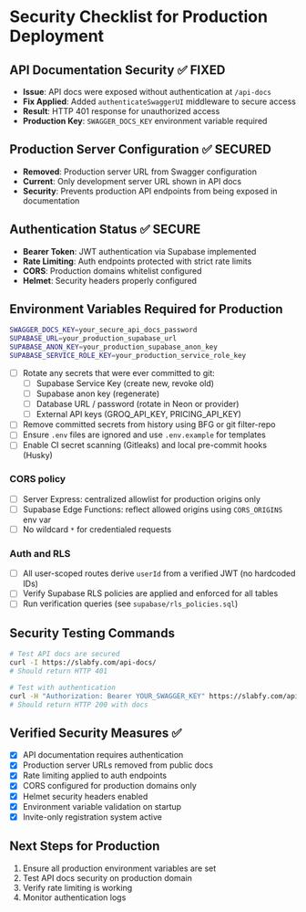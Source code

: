 # Security Checklist for Production Deployment

## API Documentation Security ✅ FIXED
- **Issue**: API docs were exposed without authentication at `/api-docs`
- **Fix Applied**: Added `authenticateSwaggerUI` middleware to secure access
- **Result**: HTTP 401 response for unauthorized access
- **Production Key**: `SWAGGER_DOCS_KEY` environment variable required

## Production Server Configuration ✅ SECURED
- **Removed**: Production server URL from Swagger configuration
- **Current**: Only development server URL shown in API docs
- **Security**: Prevents production API endpoints from being exposed in documentation

## Authentication Status ✅ SECURE
- **Bearer Token**: JWT authentication via Supabase implemented
- **Rate Limiting**: Auth endpoints protected with strict rate limits
- **CORS**: Production domains whitelist configured
- **Helmet**: Security headers properly configured

## Environment Variables Required for Production
```bash
SWAGGER_DOCS_KEY=your_secure_api_docs_password
SUPABASE_URL=your_production_supabase_url
SUPABASE_ANON_KEY=your_production_supabase_anon_key
SUPABASE_SERVICE_ROLE_KEY=your_production_service_role_key
```
- [ ] Rotate any secrets that were ever committed to git:
	- [ ] Supabase Service Key (create new, revoke old)
	- [ ] Supabase anon key (regenerate)
	- [ ] Database URL / password (rotate in Neon or provider)
	- [ ] External API keys (GROQ_API_KEY, PRICING_API_KEY)
- [ ] Remove committed secrets from history using BFG or git filter-repo
- [ ] Ensure `.env` files are ignored and use `.env.example` for templates
- [ ] Enable CI secret scanning (Gitleaks) and local pre-commit hooks (Husky)

### CORS policy

- [ ] Server Express: centralized allowlist for production origins only
- [ ] Supabase Edge Functions: reflect allowed origins using `CORS_ORIGINS` env var
- [ ] No wildcard `*` for credentialed requests

### Auth and RLS

- [ ] All user-scoped routes derive `userId` from a verified JWT (no hardcoded IDs)
- [ ] Verify Supabase RLS policies are applied and enforced for all tables
- [ ] Run verification queries (see `supabase/rls_policies.sql`)

## Security Testing Commands
```bash
# Test API docs are secured
curl -I https://slabfy.com/api-docs/
# Should return HTTP 401

# Test with authentication
curl -H "Authorization: Bearer YOUR_SWAGGER_KEY" https://slabfy.com/api-docs/
# Should return HTTP 200 with docs
```

## Verified Security Measures ✅
- [x] API documentation requires authentication
- [x] Production server URLs removed from public docs
- [x] Rate limiting applied to auth endpoints
- [x] CORS configured for production domains only
- [x] Helmet security headers enabled
- [x] Environment variable validation on startup
- [x] Invite-only registration system active

## Next Steps for Production
1. Ensure all production environment variables are set
2. Test API docs security on production domain
3. Verify rate limiting is working
4. Monitor authentication logs